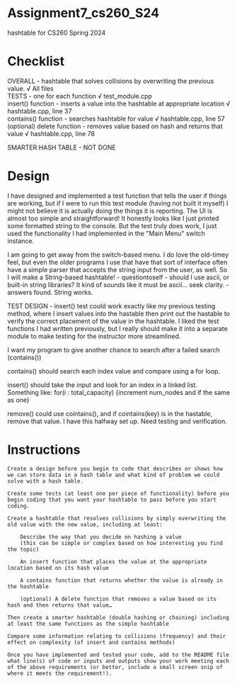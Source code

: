 # Assignment7_cs260_S24
hashtable for CS260 Spring 2024




# Checklist  
 
OVERALL - hashtable that solves collisions by overwriting the previous value.   √  All files  
TESTS - one for each function                                                   √  test_module.cpp  
insert() function - inserts a value into the hashtable at appropriate location  √  hashtable.cpp, line 37  
contains() function - searches hashtable for value                              √  hashtable.cpp, line 57  
(optional) delete function - removes value based on hash and returns that value √  hashtable.cpp, line 78  

SMARTER HASH TABLE -  NOT DONE



# Design  

I have designed and implemented a test function that tells the user if things are working, but if I were to run this test module (having not built it myself) I might not believe it is actually doing the things it is reporting. The UI is almost too simple and straightforward! It honestly looks like I just printed some formatted string to the console. But the test truly does work, I just used the functionality I had implemented in the "Main Menu" switch instance.

I am going to get away from the switch-based menu. I do love the old-timey feel, but even the older programs I use that have 
that sort of interface often have a simple parser that accepts the string input from the user, as well. So I will make a String-based 
hashtable! - questiontoself - should I use ascii, or built-in string libraries? It kind of sounds like it must be ascii... seek clarity. - answers found. String works.    


TEST DESIGN - insert() test could work exactly like my previous testing method, where I insert values into the hastable then print out the hastable to verify the correct placement of the value in the hashtable. I liked the test functions I had written previously, but I really should make it into a separate module to make testing for the instructor more streamlined. 

I want my program to give another chance to search after a failed search (contains())

contains() should search each index value and compare using a for loop. 


insert() should take the input and look for an index in a linked list. Something like: for(i : total_capacity) {increment num_nodes and if the same as one}


remove() could use cointains(), and if cointains(key) is in the hastable, remove that value. I have this halfway set up. Need testing and verification. 






# Instructions  

    Create a design before you begin to code that describes or shows how we can store data in a hash table and what kind of problem we could solve with a hash table.  

    Create some tests (at least one per piece of functionality) before you begin coding that you want your hashtable to pass before you start coding.  

    Create a hashtable that resolves collisions by simply overwriting the old value with the new value, including at least:  

        Describe the way that you decide on hashing a value
        (this can be simple or complex based on how interesting you find the topic)  

        An insert function that places the value at the appropriate location based on its hash value  

        A contains function that returns whether the value is already in the hashtable  

        (optional) A delete function that removes a value based on its hash and then returns that value…  

    Then create a smarter hashtable (double hashing or chaining) including at least the same functions as the simple hashtable  

    Compare some information relating to collisions (frequency) and their effect on complexity (of insert and contains methods)  

    Once you have implemented and tested your code, add to the README file what line(s) of code or inputs and outputs show your work meeting each of the above requirements (or better, include a small screen snip of where it meets the requirement!).  

